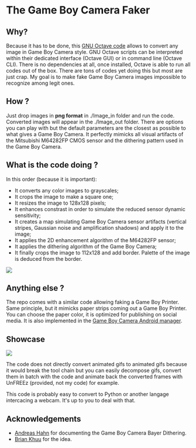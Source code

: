 # The Game Boy Camera Faker

## Why?
Because it has to be done, this [GNU Octave code](https://octave.org/) allows to convert any image in Game Boy Camera style. GNU Octave scripts can be interpreted within their dedicated interface (Octave GUI) or in command line (Octave CLI). There is no dependencies at all, once installed, Octave is able to run all codes out of the box. There are tons of codes yet doing this but most are just crap. My goal is to make fake Game Boy Camera images impossible to recognize among legit ones.

## How ?
Just drop images in **png format** in ./Image_in folder and run the code. Converted images will appear in the ./Image_out folder. There are options you can play with but the default parameters are the closest as possible to what gives a Game Boy Camera. It perfectly mimicks all visual artifacts of the Mitsubishi M64282FP CMOS sensor and the dithering pattern used in the Game Boy Camera.

## What is the code doing ?
In this order (because it is important):
- It converts any color images to grayscales;
- It crops the image to make a square one;
- It resizes the image to 128x128 pixels;
- It enhances constrast in order to simulate the reduced sensor dynamic sensitivity;
- It creates a map simulating Game Boy Camera sensor artifacts (vertical stripes, Gaussian noise and amplification shadows) and apply it to the image;
- It applies the 2D enhancement algorithm of the M64282FP sensor;
- It applies the dithering algorithm of the Game Boy Camera;
- It finally crops the image to 112x128 and add border. Palette of the image is deduced from the border.

![](Animation.gif)

## Anything else ?
The repo comes with a similar code allowing faking a Game Boy Printer. Same principle, but it mimicks paper strips coming out a Game Boy Printer. You can choose the paper color, it is optimized for publishing on social media. It is also implemented in the [Game Boy Camera Android manager](https://github.com/Mraulio/GBCamera-Android-Manager).

## Showcase
![](Pulp.gif)

The code does not directly convert animated gifs to animated gifs because it would break the tool chain but you can easily decompose gifs, convert them in batch with the code and animate back the converted frames with UnFREEz (provided, not my code) for example.

This code is probably easy to convert to Python or another langage intercacing a webcam. It's up to you to deal with that.

## Acknowledgements
- [Andreas Hahn](https://github.com/HerrZatacke/dither-pattern-gen) for documenting the Game Boy Camera Bayer Dithering.
- [Brian Khuu](https://github.com/mofosyne) for the idea.
